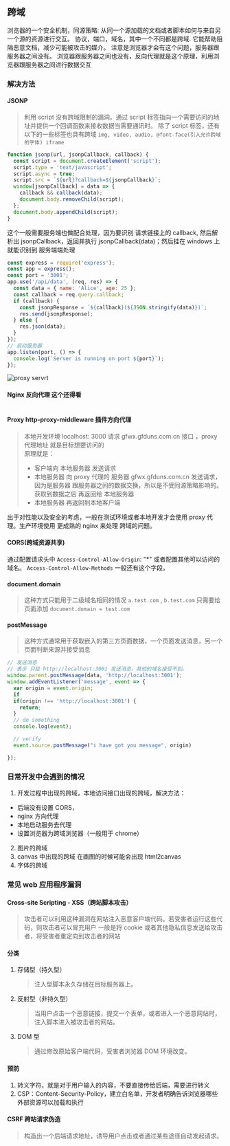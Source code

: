 ## 跨域

浏览器的一个安全机制，同源策略: 从同一个源加载的文档或者脚本如何与来自另一个源的资源进行交互。
协议，端口，域名，其中一个不同都是跨域. 它能帮助阻隔恶意文档，减少可能被攻击的媒介。
注意是浏览器才会有这个问题，服务器跟服务器之间没有。
浏览器跟服务器之间也没有，反向代理就是这个原理，利用浏览器跟服务器之间进行数据交互

### 解决方法

#### JSONP

> 利用 script 没有跨域限制的漏洞。通过 script 标签指向一个需要访问的地址并提供一个回调函数来接收数据当需要通讯时。
> 除了 script 标签，还有以下的一些标签也具有跨域
> `img, video, audio, @font-face(引入允许跨域的字体) iframe`

```javascript
function jsonp(url, jsonpCallback, callback) {
  const script = document.createElement('script');
  script.type = 'text/javascript';
  script.async = true;
  script.src = `${url}?callback=${jsonpCallback}`;
  window[jsonpCallback] = data => {
    callback && callback(data);
    document.body.removeChild(script);
  };
  document.body.appendChild(script);
}
```

这个一般需要服务端也做配合处理，因为要识别 请求链接上的 callback, 然后解析出 jsonpCallback，返回并执行 jsonpCallback(data)；然后挂在 windows 上就能识别到
服务端端处理

```js
const express = require('express');
const app = express();
const port = '3001';
app.use('/api/data', (req, res) => {
  const data = { name: 'Alice', age: 25 };
  const callback = req.query.callback;
  if (callback) {
    const jsonpResponse = `${callback}(${JSON.stringify(data)})`;
    res.send(jsonpResponse);
  } else {
    res.json(data);
  }
});
// 启动服务器
app.listen(port, () => {
  console.log(`Server is running on port ${port}`);
});
```

![proxy servrt](https://blog.logrocket.com/wp-content/uploads/2022/03/proxy-server-diagram.png)

#### Nginx 反向代理 这个还得看

```bash


```

#### Proxy http-proxy-middleware 插件方向代理

> 本地开发环境 localhost: 3000 请求 gfwx.gfduns.com.cn 接口 ，proxy 代理地址 就是目标想要访问的  
> 原理就是：
>
> - 客户端向 本地服务器 发送请求
> - 本地服务器 向 proxy 代理的 服务器 gfwx.gfduns.com.cn 发送请求，因为是服务器 跟服务器之间的数据交换，所以是不受同源策略影响的。获取到数据之后 再返回给 本地服务器
> - 本地服务器 再返回到本地客户端

出于对性能以及安全的考虑，一般在测试环境或者本地开发才会使用 proxy 代理。生产环境使用 更成熟的 nginx 来处理 跨域的问题。

#### CORS(跨域资源共享)

通过配置请求头中 `Access-Control-Allow-Origin`: "\*" 或者配置其他可以访问的域名。
`Access-Control-Allow-Methods` 一般还有这个字段。

#### document.domain

> 这种方式只能用于二级域名相同的情况 `a.test.com` , `b.test.com` 只需要给页面添加 `document.domain = test.com`

#### postMessage

> 这种方式通常用于获取嵌入的第三方页面数据，一个页面发送消息，另一个页面判断来源并接受消息

```javascript
// 发送消息
// 表示 只给 http://localhost:3001 发送消息，其他的域名接受不到。
window.parent.postMessage(data, 'http://localhost:3001');
window.addEventListener('message', event => {
  var origin = event.origin;
  if 
  if(origin !== 'http://localhost:3001') {
    return;
  }
  // do something
  console.log(event);

  // verify 
  event.source.postMessage("i have got you message", origin)

});
```

### 日常开发中会遇到的情况

1. 开发过程中出现的跨域，本地访问接口出现的跨域，解决方法：

- 后端没有设置 CORS，
- nginx 方向代理
- 本地启动服务去代理
- 设置浏览器为跨域浏览器（一般用于 chrome）

2. 图片的跨域
3. canvas 中出现的跨域 在画图的时候可能会出现 html2canvas
4. 字体的跨域 

### 常见 web 应用程序漏洞

#### Cross-site Scripting - XSS（跨站脚本攻击）

> 攻击者可以利用这种漏洞在网站注入恶意客户端代码。若受害者运行这些代码，则攻击者可以冒充用户
> 一般是将 cookie 或者其他隐私信息发送给攻击者，将受害者重定向到攻击者的网站

#### 分类

1. 存储型（持久型）
   > 注入型脚本永久存储在目标服务器上。
2. 反射型（非持久型）
   > 当用户点击一个恶意链接，提交一个表单，或者进入一个恶意网站时，注入脚本进入被攻击者的网站。
3. DOM 型
   > 通过修改原始客户端代码，受害者浏览器 DOM 环境改变。

#### 预防

1. 转义字符，就是对于用户输入的内容，不要直接传给后端，需要进行转义
2. CSP：Content-Security-Policy，建立白名单，开发者明确告诉浏览器哪些外部资源可以加载和执行

#### CSRF 跨站请求伪造
> 构造出一个后端请求地址，诱导用户点击或者通过某些途径自动发起请求。